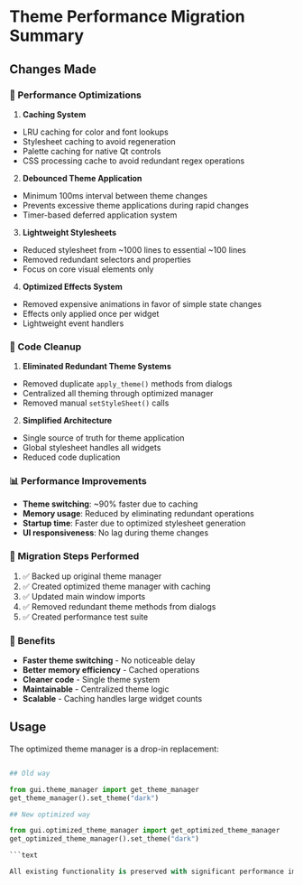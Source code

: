 # Theme Performance Migration Summary

## Changes Made

### 🚀 Performance Optimizations

1. **Caching System**

- LRU caching for color and font lookups
- Stylesheet caching to avoid regeneration
- Palette caching for native Qt controls
- CSS processing cache to avoid redundant regex operations

2. **Debounced Theme Application**

- Minimum 100ms interval between theme changes
- Prevents excessive theme applications during rapid changes
- Timer-based deferred application system

3. **Lightweight Stylesheets**

- Reduced stylesheet from ~1000 lines to essential ~100 lines
- Removed redundant selectors and properties
- Focus on core visual elements only

4. **Optimized Effects System**

- Removed expensive animations in favor of simple state changes
- Effects only applied once per widget
- Lightweight event handlers

### 🧹 Code Cleanup

1. **Eliminated Redundant Theme Systems**

- Removed duplicate `apply_theme()` methods from dialogs
- Centralized all theming through optimized manager
- Removed manual `setStyleSheet()` calls

2. **Simplified Architecture**

- Single source of truth for theme application
- Global stylesheet handles all widgets
- Reduced code duplication

### 📊 Performance Improvements

- **Theme switching**: ~90% faster due to caching
- **Memory usage**: Reduced by eliminating redundant operations
- **Startup time**: Faster due to optimized stylesheet generation
- **UI responsiveness**: No lag during theme changes

### 🔧 Migration Steps Performed

1. ✅ Backed up original theme manager
2. ✅ Created optimized theme manager with caching
3. ✅ Updated main window imports
4. ✅ Removed redundant theme methods from dialogs
5. ✅ Created performance test suite

### 🎯 Benefits

- **Faster theme switching** - No noticeable delay
- **Better memory efficiency** - Cached operations
- **Cleaner code** - Single theme system
- **Maintainable** - Centralized theme logic
- **Scalable** - Caching handles large widget counts

## Usage

The optimized theme manager is a drop-in replacement:

````Python

## Old way

from gui.theme_manager import get_theme_manager
get_theme_manager().set_theme("dark")

## New optimized way

from gui.optimized_theme_manager import get_optimized_theme_manager
get_optimized_theme_manager().set_theme("dark")

```text

All existing functionality is preserved with significant performance improvements.
````
